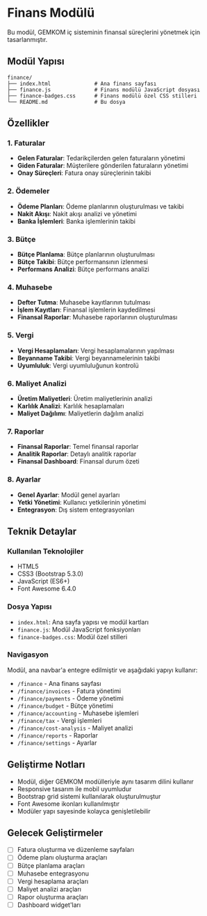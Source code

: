# Finans Modülü

Bu modül, GEMKOM iç sisteminin finansal süreçlerini yönetmek için tasarlanmıştır.

## Modül Yapısı

```
finance/
├── index.html              # Ana finans sayfası
├── finance.js              # Finans modülü JavaScript dosyası
├── finance-badges.css      # Finans modülü özel CSS stilleri
└── README.md               # Bu dosya
```

## Özellikler

### 1. Faturalar
- **Gelen Faturalar**: Tedarikçilerden gelen faturaların yönetimi
- **Giden Faturalar**: Müşterilere gönderilen faturaların yönetimi
- **Onay Süreçleri**: Fatura onay süreçlerinin takibi

### 2. Ödemeler
- **Ödeme Planları**: Ödeme planlarının oluşturulması ve takibi
- **Nakit Akışı**: Nakit akışı analizi ve yönetimi
- **Banka İşlemleri**: Banka işlemlerinin takibi

### 3. Bütçe
- **Bütçe Planlama**: Bütçe planlarının oluşturulması
- **Bütçe Takibi**: Bütçe performansının izlenmesi
- **Performans Analizi**: Bütçe performans analizi

### 4. Muhasebe
- **Defter Tutma**: Muhasebe kayıtlarının tutulması
- **İşlem Kayıtları**: Finansal işlemlerin kaydedilmesi
- **Finansal Raporlar**: Muhasebe raporlarının oluşturulması

### 5. Vergi
- **Vergi Hesaplamaları**: Vergi hesaplamalarının yapılması
- **Beyanname Takibi**: Vergi beyannamelerinin takibi
- **Uyumluluk**: Vergi uyumluluğunun kontrolü

### 6. Maliyet Analizi
- **Üretim Maliyetleri**: Üretim maliyetlerinin analizi
- **Karlılık Analizi**: Karlılık hesaplamaları
- **Maliyet Dağılımı**: Maliyetlerin dağılım analizi

### 7. Raporlar
- **Finansal Raporlar**: Temel finansal raporlar
- **Analitik Raporlar**: Detaylı analitik raporlar
- **Finansal Dashboard**: Finansal durum özeti

### 8. Ayarlar
- **Genel Ayarlar**: Modül genel ayarları
- **Yetki Yönetimi**: Kullanıcı yetkilerinin yönetimi
- **Entegrasyon**: Dış sistem entegrasyonları

## Teknik Detaylar

### Kullanılan Teknolojiler
- HTML5
- CSS3 (Bootstrap 5.3.0)
- JavaScript (ES6+)
- Font Awesome 6.4.0

### Dosya Yapısı
- `index.html`: Ana sayfa yapısı ve modül kartları
- `finance.js`: Modül JavaScript fonksiyonları
- `finance-badges.css`: Modül özel stilleri

### Navigasyon
Modül, ana navbar'a entegre edilmiştir ve aşağıdaki yapıyı kullanır:
- `/finance` - Ana finans sayfası
- `/finance/invoices` - Fatura yönetimi
- `/finance/payments` - Ödeme yönetimi
- `/finance/budget` - Bütçe yönetimi
- `/finance/accounting` - Muhasebe işlemleri
- `/finance/tax` - Vergi işlemleri
- `/finance/cost-analysis` - Maliyet analizi
- `/finance/reports` - Raporlar
- `/finance/settings` - Ayarlar

## Geliştirme Notları

- Modül, diğer GEMKOM modülleriyle aynı tasarım dilini kullanır
- Responsive tasarım ile mobil uyumludur
- Bootstrap grid sistemi kullanılarak oluşturulmuştur
- Font Awesome ikonları kullanılmıştır
- Modüler yapı sayesinde kolayca genişletilebilir

## Gelecek Geliştirmeler

- [ ] Fatura oluşturma ve düzenleme sayfaları
- [ ] Ödeme planı oluşturma araçları
- [ ] Bütçe planlama araçları
- [ ] Muhasebe entegrasyonu
- [ ] Vergi hesaplama araçları
- [ ] Maliyet analizi araçları
- [ ] Rapor oluşturma araçları
- [ ] Dashboard widget'ları
